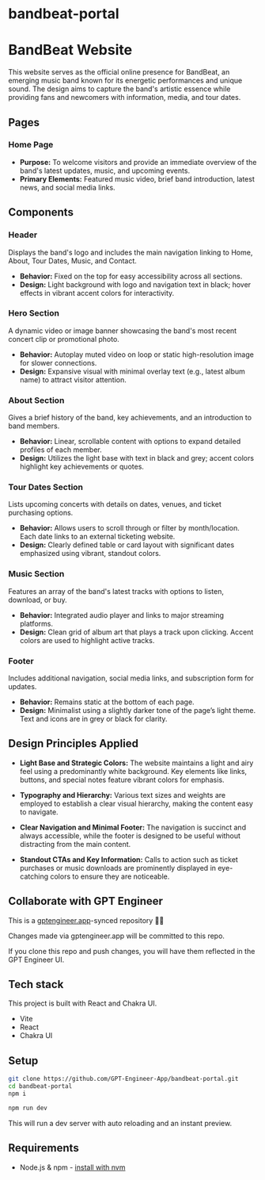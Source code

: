 # bandbeat-portal

# BandBeat Website

This website serves as the official online presence for BandBeat, an emerging music band known for its energetic performances and unique sound. The design aims to capture the band's artistic essence while providing fans and newcomers with information, media, and tour dates.

## Pages

### Home Page

- **Purpose:** To welcome visitors and provide an immediate overview of the band's latest updates, music, and upcoming events.
- **Primary Elements:** Featured music video, brief band introduction, latest news, and social media links.

## Components

### Header
Displays the band's logo and includes the main navigation linking to Home, About, Tour Dates, Music, and Contact.

- **Behavior:** Fixed on the top for easy accessibility across all sections.
- **Design:** Light background with logo and navigation text in black; hover effects in vibrant accent colors for interactivity.

### Hero Section
A dynamic video or image banner showcasing the band's most recent concert clip or promotional photo.

- **Behavior:** Autoplay muted video on loop or static high-resolution image for slower connections.
- **Design:** Expansive visual with minimal overlay text (e.g., latest album name) to attract visitor attention.

### About Section
Gives a brief history of the band, key achievements, and an introduction to band members.

- **Behavior:** Linear, scrollable content with options to expand detailed profiles of each member.
- **Design:** Utilizes the light base with text in black and grey; accent colors highlight key achievements or quotes.

### Tour Dates Section
Lists upcoming concerts with details on dates, venues, and ticket purchasing options.

- **Behavior:** Allows users to scroll through or filter by month/location. Each date links to an external ticketing website.
- **Design:** Clearly defined table or card layout with significant dates emphasized using vibrant, standout colors.

### Music Section
Features an array of the band's latest tracks with options to listen, download, or buy.

- **Behavior:** Integrated audio player and links to major streaming platforms.
- **Design:** Clean grid of album art that plays a track upon clicking. Accent colors are used to highlight active tracks.

### Footer
Includes additional navigation, social media links, and subscription form for updates.

- **Behavior:** Remains static at the bottom of each page.
- **Design:** Minimalist using a slightly darker tone of the page’s light theme. Text and icons are in grey or black for clarity.

## Design Principles Applied

- **Light Base and Strategic Colors:** The website maintains a light and airy feel using a predominantly white background. Key elements like links, buttons, and special notes feature vibrant colors for emphasis.

- **Typography and Hierarchy:** Various text sizes and weights are employed to establish a clear visual hierarchy, making the content easy to navigate.

- **Clear Navigation and Minimal Footer:** The navigation is succinct and always accessible, while the footer is designed to be useful without distracting from the main content.

- **Standout CTAs and Key Information:** Calls to action such as ticket purchases or music downloads are prominently displayed in eye-catching colors to ensure they are noticeable.


## Collaborate with GPT Engineer

This is a [gptengineer.app](https://gptengineer.app)-synced repository 🌟🤖

Changes made via gptengineer.app will be committed to this repo.

If you clone this repo and push changes, you will have them reflected in the GPT Engineer UI.

## Tech stack

This project is built with React and Chakra UI.

- Vite
- React
- Chakra UI

## Setup

```sh
git clone https://github.com/GPT-Engineer-App/bandbeat-portal.git
cd bandbeat-portal
npm i
```

```sh
npm run dev
```

This will run a dev server with auto reloading and an instant preview.

## Requirements

- Node.js & npm - [install with nvm](https://github.com/nvm-sh/nvm#installing-and-updating)
